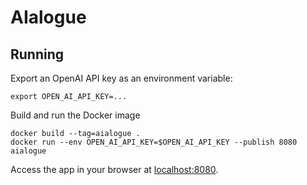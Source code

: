 # AIalogue

## Running

Export an OpenAI API key as an environment variable:

```shell
export OPEN_AI_API_KEY=...
```

Build and run the Docker image

```shell
docker build --tag=aialogue .
docker run --env OPEN_AI_API_KEY=$OPEN_AI_API_KEY --publish 8080 aialogue
```

Access the app in your browser at [localhost:8080](http://localhost:8080).
